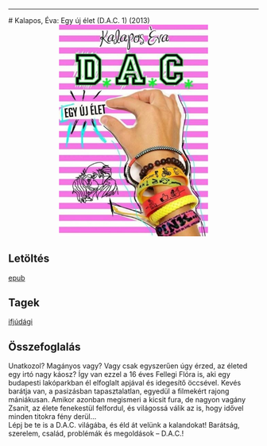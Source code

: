 <hr/>
# <a name="id_1597">Kalapos, Éva: Egy új élet (D.A.C. 1) (2013)</a>
<center><img src="https://github.com/BercziSandor/calibre_lib/raw/main/main/Kalapos%2C%20Eva/Egy%20uj%20elet%20%281597%29/cover.jpg" alt="cover" width="300"/></center>

## Letöltés
[epub](https://github.com/BercziSandor/calibre_lib/raw/main/main/Kalapos%2C%20Eva/Egy%20uj%20elet%20%281597%29/Egy%20uj%20elet%20-%20Kalapos%2C%20Eva.epub)

## Tagek
[ifjúdági](https://github.com/berczisandor/calibre_lib/blob/main/main/_tags/ifj%c3%bad%c3%a1gi.md)

## Összefoglalás
<div>
<p>Unatkozol? Magányos vagy? Vagy csak egyszerűen úgy érzed, az életed egy irtó nagy káosz? Így van ezzel a 16 éves Fellegi Flóra is, aki egy budapesti lakóparkban él elfoglalt apjával és idegesítő öccsével. Kevés barátja van, a pasizásban tapasztalatlan, egyedül a filmekért rajong mániákusan. Amikor azonban megismeri a kicsit fura, de nagyon vagány Zsanit, az élete fenekestül felfordul, és világossá válik az is, hogy idővel minden titokra fény derül…<br>Lépj be te is a D.A.C. világába, és éld át velünk a kalandokat! Barátság, szerelem, család, problémák és megoldások – D.A.C.!</p></div>


